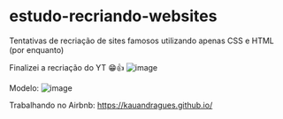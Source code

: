 # estudo-recriando-websites
Tentativas de recriação de sites famosos utilizando apenas CSS e HTML (por enquanto)

Finalizei a recriação do YT 😁👍
![image](https://github.com/kauandragues/estudo-recria-o-de-websites/assets/119459549/cdb3d026-851a-4599-8b28-b25d574d2419)

Modelo:
![image](https://github.com/kauandragues/estudo-recria-o-de-websites/assets/119459549/cace4d87-8830-4f4d-a189-20a573f40446)

Trabalhando no Airbnb:
https://kauandragues.github.io/
